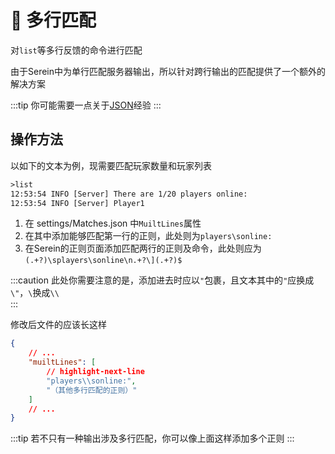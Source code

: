 # 📑 多行匹配

对`list`等多行反馈的命令进行匹配

由于Serein中为单行匹配服务器输出，所以针对跨行输出的匹配提供了一个额外的解决方案

:::tip
你可能需要一点关于[JSON](https://www.runoob.com/json/json-tutorial.html)经验
:::

## 操作方法

以如下的文本为例，现需要匹配玩家数量和玩家列表

```txt
>list
12:53:54 INFO [Server] There are 1/20 players online:
12:53:54 INFO [Server] Player1
```

1. 在 settings/Matches.json 中`MuiltLines`属性
2. 在其中添加能够匹配第一行的正则，此处则为`players\sonline:`
3. 在Serein的正则页面添加匹配两行的正则及命令，此处则应为`(.+?)\splayers\sonline\n.+?\](.+?)$`

:::caution
此处你需要注意的是，添加进去时应以`"`包裹，且文本其中的`"`应换成`\"`，`\`换成`\\`  
:::

修改后文件的应该长这样

```json
{
    // ...
    "muiltLines": [
        // highlight-next-line
        "players\\sonline:",
        "（其他多行匹配的正则）"
    ]
    // ...
}
```

:::tip
若不只有一种输出涉及多行匹配，你可以像上面这样添加多个正则
:::
